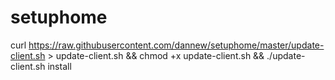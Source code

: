 # setuphome
curl https://raw.githubusercontent.com/dannew/setuphome/master/update-client.sh > update-client.sh && chmod +x update-client.sh && ./update-client.sh install
